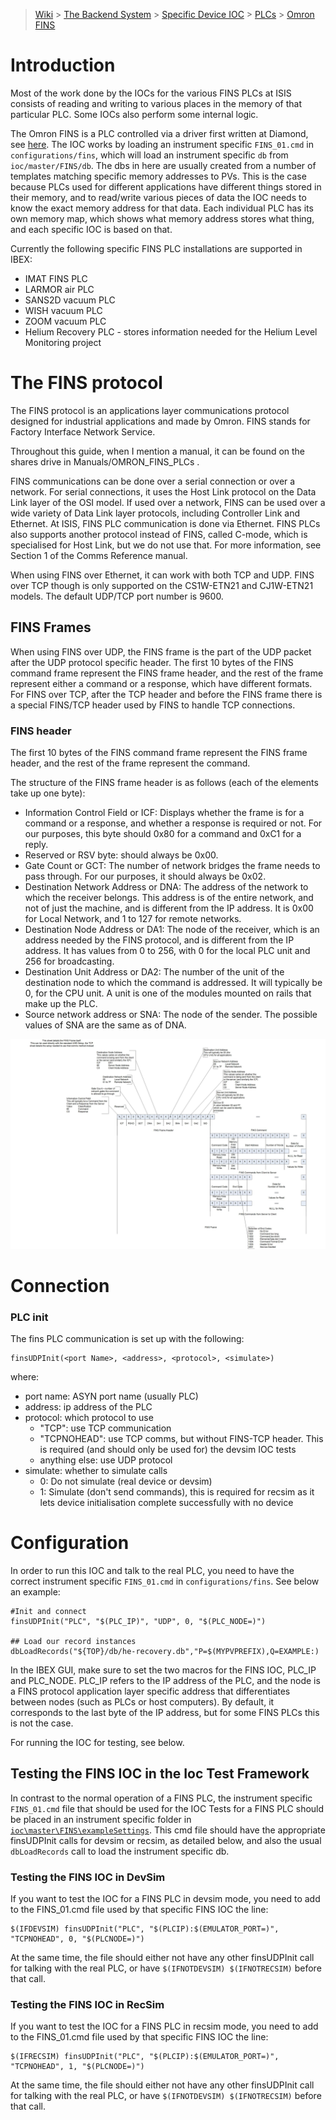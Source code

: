 > [Wiki](Home) > [The Backend System](The-Backend-System) > [Specific Device IOC](Specific-Device-IOC) > [PLCs](PLCs) > [Omron FINS](Omron-FINS)

# Introduction

Most of the work done by the IOCs for the various FINS PLCs at ISIS consists of reading and writing to various places in the memory of that particular PLC. Some IOCs also perform some internal logic.

The Omron FINS is a PLC controlled via a driver first written at Diamond, see [here](https://github.com/ISISComputingGroup/EPICS-FINS). The IOC works by loading an instrument specific `FINS_01.cmd` in `configurations/fins`, which will load an instrument specific `db` from `ioc/master/FINS/db`. The dbs in here are usually created from a number of templates matching specific memory addresses to PVs. This is the case because PLCs used for different applications have different things stored in their memory, and to read/write various pieces of data the IOC needs to know the exact memory address for that data. Each individual PLC has its own memory map, which shows what memory address stores what thing, and each specific IOC is based on that.

Currently the following specific FINS PLC installations are supported in IBEX:

* IMAT FINS PLC
* LARMOR air PLC
* SANS2D vacuum PLC
* WISH vacuum PLC
* ZOOM vacuum PLC
* Helium Recovery PLC - stores information needed for the Helium Level Monitoring project

# The FINS protocol

The FINS protocol is an applications layer communications protocol designed for industrial applications and made by Omron. FINS stands for Factory Interface Network Service.

Throughout this guide, when I mention a manual, it can be found on the shares drive in Manuals/OMRON_FINS_PLCs .

FINS communications can be done over a serial connection or over a network. For serial connections, it uses the Host Link protocol on the Data Link layer of the OSI model. If used over a network, FINS can be used over a wide variety of Data Link layer protocols, including Controller Link and Ethernet. At ISIS, FINS PLC communication is done via Ethernet. FINS PLCs also supports another protocol instead of FINS, called C-mode, which is specialised for Host Link, but we do not use that. For more information, see Section 1 of the Comms Reference manual.

When using FINS over Ethernet, it can work with both TCP and UDP. FINS over TCP though is only supported on the CS1W-ETN21 and CJ1W-ETN21 models. The default UDP/TCP port number is 9600.

## FINS Frames

When using FINS over UDP, the FINS frame is the part of the UDP packet after the UDP protocol specific header. The first 10 bytes of the FINS command frame represent the FINS frame header, and the rest of the frame represent either a command or a response, which have different formats. For FINS over TCP, after the TCP header and before the FINS frame there is a special FINS/TCP header used by FINS to handle TCP connections.

### FINS header

The first 10 bytes of the FINS command frame represent the FINS frame header, and the rest of the frame represent the command.

The structure of the FINS frame header is as follows (each of the elements take up one byte):

- Information Control Field or ICF: Displays whether the frame is for a command or a response, and whether a response is required or not. For our purposes, this byte should 0x80 for a command and 0xC1 for a reply.
- Reserved or RSV byte: should always be 0x00.
- Gate Count or GCT: The number of network bridges the frame needs to pass through. For our purposes, it should always be 0x02.
- Destination Network Address or DNA: The address of the network to which the receiver belongs. This address is of the entire network, and not of just the machine, and is different from the IP address. It is 0x00 for Local Network, and 1 to 127 for remote networks.
- Destination Node Address or DA1: The node of the receiver, which is an address needed by the FINS protocol, and is different from the IP address. It has values from 0 to 256, with 0 for the local PLC unit and 256 for broadcasting.
- Destination Unit Address or DA2: The number of the unit of the destination node to which the command is addressed. It will typically be 0, for the CPU unit. A unit is one of the modules mounted on rails that make up the PLC.
- Source network address or SNA: The node of the sender. The possible values of SNA are the same as of DNA.

![fins udp](images/Specific_Device_IOCs/Omron_FINS/fins_udp.jpg)


# Connection

### PLC init

The fins PLC communication is set up with the following:

```
finsUDPInit(<port Name>, <address>, <protocol>, <simulate>)
```
where:

- port name: ASYN port name (usually PLC)
- address: ip address of the PLC 
- protocol: which protocol to use
    - "TCP": use TCP communication
    - "TCPNOHEAD": use TCP comms, but without FINS-TCP header. This is required (and should only be used for) the devsim IOC tests
    - anything else: use UDP protocol
- simulate: whether to simulate calls
    - 0: Do not simulate (real device or devsim)
    - 1: Simulate (don't send commands), this is required for recsim as it lets device initialisation complete successfully with no device

# Configuration

In order to run this IOC and talk to the real PLC, you need to have the correct instrument specific `FINS_01.cmd` in `configurations/fins`. See below an example:

```
#Init and connect
finsUDPInit("PLC", "$(PLC_IP)", "UDP", 0, "$(PLC_NODE=)")

## Load our record instances
dbLoadRecords("${TOP}/db/he-recovery.db","P=$(MYPVPREFIX),Q=EXAMPLE:)
```

In the IBEX GUI, make sure to set the two macros for the FINS IOC, PLC_IP and PLC_NODE. PLC_IP refers to the IP address of the PLC, and the node is a FINS protocol application layer specific address that differentiates between nodes (such as PLCs or host computers). By default, it corresponds to the last byte of the IP address, but for some FINS PLCs this is not the case.

For running the IOC for testing, see below.



## Testing the FINS IOC in the Ioc Test Framework

In contrast to the normal operation of a FINS PLC, the instrument specific `FINS_01.cmd` file that should be used for the IOC Tests for a FINS PLC should be placed in an instrument specific folder in [`ioc\master\FINS\exampleSettings`](https://github.com/ISISComputingGroup/EPICS-ioc/tree/master/FINS/exampleSettings). This cmd file should have the appropriate finsUDPInit calls for devsim or recsim, as detailed below, and also the usual `dbLoadRecords` call to load the instrument specific db.

### Testing the FINS IOC in DevSim

If you want to test the IOC for a FINS PLC in devsim mode, you need to add to the FINS_01.cmd file used by that specific FINS IOC the line:
```
$(IFDEVSIM) finsUDPInit("PLC", "$(PLCIP):$(EMULATOR_PORT=)", "TCPNOHEAD", 0, "$(PLCNODE=)")
```  

At the same time, the file should either not have any other finsUDPInit call for talking with the real PLC, or have ```$(IFNOTDEVSIM) $(IFNOTRECSIM)``` before that call.

### Testing the FINS IOC in RecSim

If you want to test the IOC for a FINS PLC in recsim mode, you need to add to the FINS_01.cmd file used by that specific FINS IOC the line:
```
$(IFRECSIM) finsUDPInit("PLC", "$(PLCIP):$(EMULATOR_PORT=)", "TCPNOHEAD", 1, "$(PLCNODE=)")
```  

At the same time, the file should either not have any other finsUDPInit call for talking with the real PLC, or have ```$(IFNOTDEVSIM) $(IFNOTRECSIM)``` before that call.
